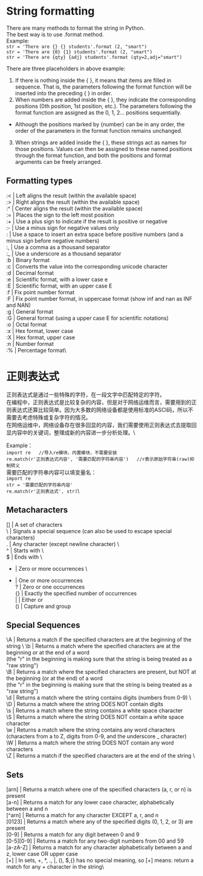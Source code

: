 # String formatting
There are many methods to format the string in Python.\
The best way is to use .format method.\
Example:\
`str = 'There are {} {} students'.format (2, "smart")`\
`str = 'There are {0} {1} students'.format (2, "smart")`\
`str = 'There are {qty} {adj} students'.format (qty=2,adj="smart")`

There are three placeholders in above example:
1) If there is nothing inside the { }, it means that items are filled in sequence. That is, the parameters following the format function will be inserted into the preceding { } in order.
2) When numbers are added inside the { }, they indicate the corresponding positions (0th position, 1st position, etc.). The parameters following the format function are assigned as the 0, 1, 2... positions sequentially.
* Although the positions marked by {number} can be in any order, the order of the parameters in the format function remains unchanged.
3) When strings are added inside the { }, these strings act as names for those positions. Values can then be assigned to these named positions through the format function, and both the positions and format arguments can be freely arranged.
## Formatting types
:<  |   Left aligns the result (within the available space)\
:>  |   Right aligns the result (within the available space)\
:^  |   Center aligns the result (within the available space)\
:=  |   Places the sign to the left most position\
:+  |   Use a plus sign to indicate if the result is positive or negative\
:-  |   Use a minus sign for negative values only\
:   |   Use a space to insert an extra space before positive numbers (and a minus sign before negative numbers)\
:,  |   Use a comma as a thousand separator\
:_  |   Use a underscore as a thousand separator\
:b  |   Binary format\
:c  |   Converts the value into the corresponding unicode character\
:d  |   Decimal format\
:e  |   Scientific format, with a lower case e\
:E  |   Scientific format, with an upper case E\
:f  |   Fix point number format\
:F  |   Fix point number format, in uppercase format (show inf and nan as INF and NAN)\
:g  |   General format\
:G  |   General format (using a upper case E for scientific notations)\
:o  |   Octal format\
:x  |   Hex format, lower case\
:X  |   Hex format, upper case\
:n  |   Number format\
:%  |   Percentage format\


# 正则表达式
正则表达式是通过一些特殊的字符，在一段文字中匹配特定的字符。\
在编程中，正则表达式是比较复杂的内容，但是对于网络运维而言，需要用到的正则表达式还算比较简单。因为大多数的网络设备都是使用标准的ASCI码，所以不需要去考虑特殊或复杂字符的情况。\
在网络运维中，网络设备存在很多回显的内容，我们需要使用正则表达式去提取回显内容中的关键词，整理成新的内容进一步分析处理。\

Example：\
`import re   //导入re模块，内置模块，不需要安装`\
`re.match(r'正则表达式内容', '需要匹配的字符串内容')   //r表示原始字符串(raw)抑制转义`\
需要匹配的字符串内容可以填变量名：\
`import re`\
`str = '需要匹配的字符串内容'`\
`re.match(r'正则表达式', str)`\

## Metacharacters
[]  |   A set of characters	                                                           \
\  |   Signals a special sequence (can also be used to escape special characters)	      \
.  |   Any character (except newline character)	                                   \	
^  |   Starts with	                                                                     \	
$  |   Ends with	                                                                  \	
*  |   Zero or more occurrences	                                                  	    \
+  |   One or more occurrences	                                                       \
?  |   Zero or one occurrences	                                                        \
{}  |   Exactly the specified number of occurrences	                                     \
|  |   Either or	                                                                 	\
()  |   Capture and group

## Special Sequences
\A  |   Returns a match if the specified characters are at the beginning of the string	              \	
\b  |   Returns a match where the specified characters are at the beginning or at the end of a word\
        (the "r" in the beginning is making sure that the string is being treated as a "raw string")	   
\B  |   Returns a match where the specified characters are present, but NOT at the beginning (or at the end) of a word\
        (the "r" in the beginning is making sure that the string is being treated as a "raw string")	   \
\d  |   Returns a match where the string contains digits (numbers from 0-9)	\                         	
\D  |   Returns a match where the string DOES NOT contain digits\
\s  |   Returns a match where the string contains a white space character\
\S  |   Returns a match where the string DOES NOT contain a white space character\
\w  |   Returns a match where the string contains any word characters \
        (characters from a to Z, digits from 0-9, and the underscore _ character)	\
\W  |   Returns a match where the string DOES NOT contain any word characters	\
\Z  |   Returns a match if the specified characters are at the end of the string	\

## Sets
[arn]  |   Returns a match where one of the specified characters (a, r, or n) is present	\
[a-n]  |   Returns a match for any lower case character, alphabetically between a and n	\
[^arn]  |   Returns a match for any character EXCEPT a, r, and n	\
[0123]  |   Returns a match where any of the specified digits (0, 1, 2, or 3) are present	\
[0-9]  |   Returns a match for any digit between 0 and 9	\
[0-5][0-9]  |   Returns a match for any two-digit numbers from 00 and 59	\
[a-zA-Z]  |   Returns a match for any character alphabetically between a and z, lower case OR upper case	\
[+]  |   In sets, +, *, ., |, (), $,{} has no special meaning, so [+] means: return a match for any + character in the string\









